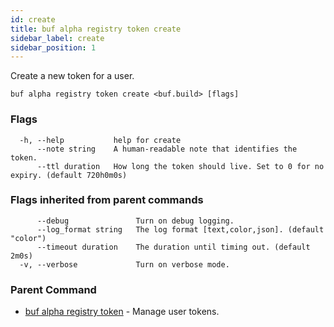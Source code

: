```yaml
---
id: create
title: buf alpha registry token create
sidebar_label: create
sidebar_position: 1
---
```

Create a new token for a user.

```
buf alpha registry token create <buf.build> [flags]
```

### Flags

```
  -h, --help           help for create
      --note string    A human-readable note that identifies the token.
      --ttl duration   How long the token should live. Set to 0 for no expiry. (default 720h0m0s)
```

### Flags inherited from parent commands

```
      --debug               Turn on debug logging.
      --log_format string   The log format [text,color,json]. (default "color")
      --timeout duration    The duration until timing out. (default 2m0s)
  -v, --verbose             Turn on verbose mode.
```

### Parent Command

* [buf alpha registry token](index)	 - Manage user tokens.
